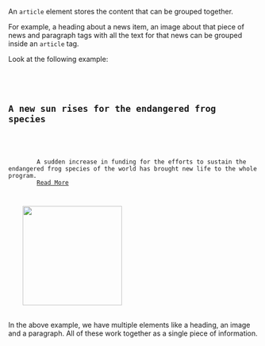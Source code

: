 An `article` element stores
the content that can be grouped
together.

For example, a heading about
a news item, an image about that
piece of news and paragraph tags with
all the text for that news can be
grouped inside an `article` tag.

Look at the following example:

<codeblock language="html" type="lesson">
<code>
<article>
    <h2>A new sun rises for the endangered frog species</h2>
    <p>
        A sudden increase in funding for the efforts to sustain the endangered frog species of the world has brought new life to the whole program.
        <a href = "#">Read More</a>
    </p>
    <img src = "https://cff2.earth.com/uploads/2019/06/10163715/Poison-dart-frogs-are-able-to-develop-a-mental-map.jpg" width = "200px">
</article>
</code>
</codeblock>

In the above example, we have
multiple elements like a heading,
an image and a paragraph. All of these
work together as a single piece of
information.